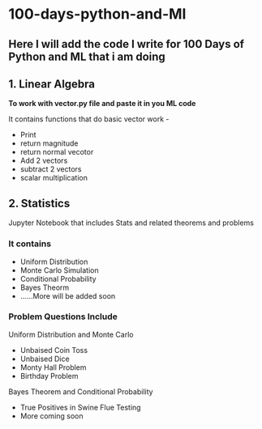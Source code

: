 # 100-days-python-and-Ml

## Here I will add the code I write for 100 Days of Python and ML that i am doing

## 1. Linear Algebra 

**To work with vector.py file and paste it in you ML code**

It contains functions that do basic vector work -

- Print
- return magnitude
- return normal vecotor
- Add 2 vectors
- subtract 2 vectors
- scalar multiplication

## 2. Statistics

Jupyter Notebook that includes Stats and related theorems and problems

### It contains
  - Uniform Distribution
  - Monte Carlo Simulation 
  - Conditional Probability
  - Bayes Theorm 
  - ......More will be added soon

### Problem Questions Include

Uniform Distribution and Monte Carlo
  - Unbaised Coin Toss
  - Unbaised Dice
  - Monty Hall Problem
  - Birthday Problem

Bayes Theorem and Conditional Probability
  - True Positives in Swine Flue Testing
  - More coming soon
  
    


